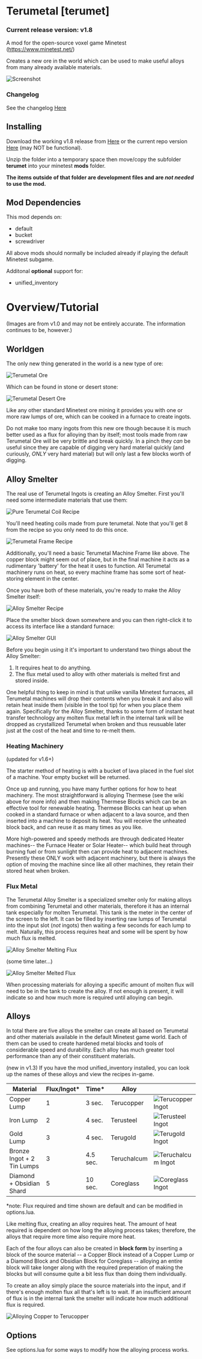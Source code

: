 # Terumetal [terumet]
### Current release version: v1.8
A mod for the open-source voxel game Minetest (https://www.minetest.net/)

Creates a new ore in the world which can be used to make useful alloys from many already available materials.

![Screenshot](https://github.com/Terumoc/terumet/blob/master/terumet/screenshot.png)

### Changelog
See the changelog [Here](changelog.md)

## Installing
Download the working v1.8 release from [Here](https://github.com/Terumoc/terumet/releases/tag/v1.8)
or the current repo version [Here](https://github.com/Terumoc/terumet/archive/master.zip) (may NOT be functional).

Unzip the folder into a temporary space then move/copy the subfolder **terumet** into your minetest **mods** folder.

**The items outside of that folder are development files and are *not needed* to use the mod.**

## Mod Dependencies
This mod depends on:
* default
* bucket
* screwdriver

All above mods should normally be included already if playing the default Minetest subgame.

Additonal **optional** support for:
* unified_inventory

# Overview/Tutorial

(Images are from v1.0 and may not be entirely accurate. The information continues to be, however.)

## Worldgen
The only new thing generated in the world is a new type of ore:

![Terumetal Ore](tutorial/ore_stone.png)

Which can be found in stone or desert stone:

![Terumetal Desert Ore](tutorial/ore_desert_stone.png)

Like any other standard Minetest ore mining it provides you with one or more raw lumps of ore, which can be cooked in a furnace to create ingots.

Do not make too many ingots from this new ore though because it is much better used as a flux for alloying than by itself; most tools made from raw Terumetal Ore will be very brittle and break quickly. In a pinch they *can* be useful since they are capable of digging very hard material quickly (and curiously, *ONLY* very hard material) but will only last a few blocks worth of digging.

## Alloy Smelter
The real use of Terumetal Ingots is creating an Alloy Smelter. First you'll need some intermediate materials that use them:

![Pure Terumetal Coil Recipe](tutorial/coil_recipe.PNG)

You'll need heating coils made from pure terumetal. Note that you'll get 8 from the recipe so you only need to do this once.

![Terumetal Frame Recipe](tutorial/frame_recipe.PNG)

Additionally, you'll need a basic Terumetal Machine Frame like above. The copper block might seem out of place, but in the final machine it acts as a rudimentary 'battery' for the heat it uses to function. All Terumetal machinery runs on heat, so every machine frame has some sort of heat-storing element in the center.

Once you have both of these materials, you're ready to make the Alloy Smelter itself:

![Alloy Smelter Recipe](tutorial/smelter_recipe.png)

Place the smelter block down somewhere and you can then right-click it to access its interface like a standard furnace:

![Alloy Smelter GUI](tutorial/smelter_gui.png)

Before you begin using it it's important to understand two things about the Alloy Smelter:
1. It requires heat to do anything.
2. The flux metal used to alloy with other materials is melted first and stored inside.

One helpful thing to keep in mind is that unlike vanilla Minetest furnaces, all Terumetal machines will drop their contents when you break it and also will retain heat inside them (visible in the tool tip) for when you place them again. Specifically for the Alloy Smelter, thanks to some form of instant heat transfer technology any molten flux metal left in the internal tank will be dropped as crystallized Terumetal when broken and thus reusuable later just at the cost of the heat and time to re-melt them.

### Heating Machinery
(updated for v1.6+)

The starter method of heating is with a bucket of lava placed in the fuel slot of a machine. Your empty bucket will be returned.

Once up and running, you have many further options for how to heat machinery. The most straightforward is alloying Thermese (see the wiki above for more info) and then making Thermese Blocks which can be an effective tool for renewable heating. Thermese Blocks can heat up when cooked in a standard furnace or when adjacent to a lava source, and then inserted into a machine to deposit its heat. You will receive the unheated block back, and can reuse it as many times as you like.

More high-powered and speedy methods are through dedicated Heater machines-- the Furnace Heater or Solar Heater-- which build heat through burning fuel or from sunlight then can provide heat to adjacent machines. Presently these ONLY work with adjacent machinery, but there is always the option of moving the machine since like all other machines, they retain their stored heat when broken.

### Flux Metal
The Terumetal Alloy Smelter is a specialized smelter only for making alloys from combining Terumetal and other materials, therefore it has an internal tank especially for molten Terumetal. This tank is the meter in the center of the screen to the left. It can be filled by inserting raw lumps of Terumetal into the input slot (*not* ingots) then waiting a few seconds for each lump to melt. Naturally, this process requires heat and some will be spent by how much flux is melted.

![Alloy Smelter Melting Flux](tutorial/smelter_melting_flux.png)

(some time later...)

![Alloy Smelter Melted Flux](tutorial/smelter_melting_flux_2.png)

When processing materials for alloying a specific amount of molten flux will need to be in the tank to create the alloy. If not enough is present, it will indicate so and how much more is required until alloying can begin.

## Alloys
In total there are five alloys the smelter can create all based on Terumetal and other materials available in the default Minetest game world. Each of them can be used to create hardened metal blocks and tools of considerable speed and durability. Each alloy has much greater tool performance than any of their constituent materials.

(new in v1.3) If you have the mod unified_inventory installed, you can look up the names of these alloys and view the recipes in-game.

| Material | Flux/Ingot* | Time* | Alloy |  |
|----------------------------|-------------|---------|------------|----------------------|
| Copper Lump | 1 | 3 sec. | Terucopper | ![Terucopper Ingot](terumet/textures/terumet_ingot_tcop.png) |
| Iron Lump | 2 | 4 sec. | Terusteel | ![Terusteel Ingot](terumet/textures/terumet_ingot_tste.png) |
| Gold Lump | 3 | 4 sec. | Terugold | ![Terugold Ingot](terumet/textures/terumet_ingot_tgol.png) |
| Bronze Ingot + 2 Tin Lumps | 3 | 4.5 sec. | Teruchalcum | ![Teruchalcum Ingot](terumet/textures/terumet_ingot_tcha.png) |
| Diamond + Obsidian Shard | 5 | 10 sec. | Coreglass | ![Coreglass Ingot](terumet/textures/terumet_ingot_cgls.png) |

*note: Flux required and time shown are default and can be modified in options.lua.

Like melting flux, creating an alloy requires heat. The amount of heat required is dependent on how long the alloying process takes; therefore, the alloys that require more time also require more heat.

Each of the four alloys can also be created in **block form** by inserting a block of the source material -- a Copper Block instead of a Copper Lump or a Diamond Block and Obsidian Block for Coreglass -- alloying an entire block will take longer along with the required preperation of making the blocks but will consume quite a bit less flux than doing them individually.

To create an alloy simply place the source materials into the input, and if there's enough molten flux all that's left is to wait. If an insufficient amount of flux is in the internal tank the smelter will indicate how much additional flux is required.

![Alloying Copper to Terucopper](tutorial/smelter_alloying.png)

## Options
See options.lua for some ways to modify how the alloying process works.
